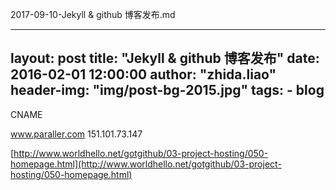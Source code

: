 2017-09-10-Jekyll & github 博客发布.md


---
layout:     post
title:      "Jekyll & github 博客发布"
date:       2016-02-01 12:00:00
author:     "zhida.liao"
header-img: "img/post-bg-2015.jpg"
tags:
    - blog
---

CNAME

www.paraller.com
151.101.73.147



[http://www.worldhello.net/gotgithub/03-project-hosting/050-homepage.html](http://www.worldhello.net/gotgithub/03-project-hosting/050-homepage.html)